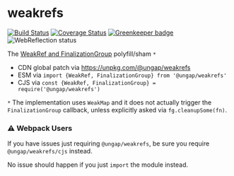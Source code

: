# weakrefs

[![Build Status](https://travis-ci.com/ungap/weakrefs.svg?branch=master)](https://travis-ci.com/ungap/weakrefs) [![Coverage Status](https://coveralls.io/repos/github/ungap/weakrefs/badge.svg?branch=master)](https://coveralls.io/github/ungap/weakrefs?branch=master) [![Greenkeeper badge](https://badges.greenkeeper.io/ungap/weakrefs.svg)](https://greenkeeper.io/) ![WebReflection status](https://offline.report/status/webreflection.svg)


The [WeakRef and FinalizationGroup](https://github.com/tc39/proposal-weakrefs) polyfill/sham `*`

  * CDN global patch via https://unpkg.com/@ungap/weakrefs
  * ESM via `import {WeakRef, FinalizationGroup} from '@ungap/weakrefs'`
  * CJS via `const {WeakRef, FinalizationGroup} = require('@ungap/weakrefs')`

`*` The implementation uses `WeakMap` and it does not actually trigger the `FinalizationGroup` callback, unless explicitly asked via `fg.cleanupSome(fn)`.


### ⚠ Webpack Users

If you have issues just requiring `@ungap/weakrefs`, be sure you require `@ungap/weakrefs/cjs` instead.

No issue should happen if you just `import` the module instead.
